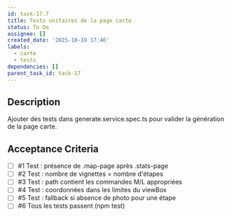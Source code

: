 ```yaml
---
id: task-17.7
title: Tests unitaires de la page carte
status: To Do
assignee: []
created_date: '2025-10-19 17:46'
labels:
  - carte
  - tests
dependencies: []
parent_task_id: task-17
---
```


## Description

<!-- SECTION:DESCRIPTION:BEGIN -->
Ajouter des tests dans generate.service.spec.ts pour valider la génération de la page carte.
<!-- SECTION:DESCRIPTION:END -->

## Acceptance Criteria
<!-- AC:BEGIN -->
- [ ] #1 Test : présence de .map-page après .stats-page
- [ ] #2 Test : nombre de vignettes = nombre d'étapes
- [ ] #3 Test : path contient les commandes M/L appropriées
- [ ] #4 Test : coordonnées dans les limites du viewBox
- [ ] #5 Test : fallback si absence de photo pour une étape
- [ ] #6 Tous les tests passent (npm test)
<!-- AC:END -->
